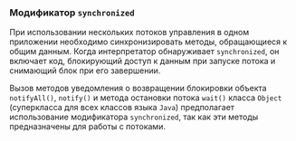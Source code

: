 ### Модификатор `synchronized`
При использовании нескольких потоков управления в одном приложении необходимо синхронизировать методы, обращающиеся к общим данным. Когда интерпретатор обнаруживает `synchronized`, он включает код, блокирующий доступ к данным при запуске потока и снимающий блок при его завершении.

Вызов методов уведомления о возвращении блокировки объекта `notifyAll()`, `notify()` и метода остановки потока `wait()` класса `Object` (суперкласса для всех классов языка `Java`) предполагает использование модификатора `synchronized`, так как эти методы предназначены для работы с потоками.
